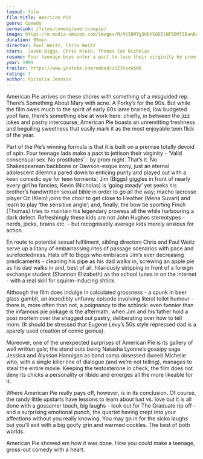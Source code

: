 ```yaml
---
layout: film
film-title: American Pie
genre: Comedy
permalink: /films/comedy/americanpie/
image: https://m.media-amazon.com/images/M/MV5BMTg3ODY5ODI1NF5BMl5BanBnXkFtZTgwMTkxNTYxMTE@._V1_UX182_CR0,0,182,268_AL_.jpg
duration: 95min
director: Paul Weitz, Chris Weitz 
stars:  Jason Biggs, Chris Klein, Thomas Ian Nicholas
resume: Four teenage boys enter a pact to lose their virginity by prom night.
year: 1999
trailer: https://www.youtube.com/embed/iUZ3Yxok6N8
rating: 7
author: Victoria Jennson
---
```


American Pie arrives on these shores with something of a misguided rep. There’s Something About Mary with acne. A Porky’s for the 90s. But while the film owes much to the spirit of early 80s lame brained, low budgeted yoof fare, there’s something else at work here: chiefly, in between the jizz jokes and pastry intercourse, American Pie boasts an unremitting freshness and beguiling sweetness that easily mark it as the most enjoyable teen flick of the year.

Part of the Pie’s winning formula is that it is built on a premise totally devoid of spin. Four teenage lads make a pact to jettison their virginity - ‘Valid consensual sex. No prostitutes’ - by prom night. That’s it. No Shakespearean backbone or Dawson-esque irony, just an eternal adolescent dilemma pared down to enticing purity and played out with a keen comedic eye for teen torments; Jim (Biggs) giggles in front of nearly every girl he fancies; Kevin (Nicholas) is ‘going steady’ yet seeks his brother’s handwritten sexual bible in order to go all the way; macho lacrosse player Oz (Klein) joins the choir to get close to Heather (Mena Suvari) and learn to play ‘the sensitive angle’; and, finally, the bow tie sporting Finch (Thomas) tries to maintain his legendary prowess all the while harbouring a dark defect. Refreshingly these kids are not John Hughes stereotypes - nerds, jocks, brains etc. - but recognisably average kids merely anxious for action.

En route to potential sexual fulfilment, sibling directors Chris and Paul Weitz serve up a litany of embarrassing rites of passage scenarios with pace and surefootedness. Hats off to Biggs who embraces Jim’s ever decreasing predicaments - cleaning his pipe as his dad walks in, screwing an apple pie as his dad walks in and, best of all, hilariously stripping in front of a foreign exchange student (Shannon Elizabeth) as the school tunes in on the internet - with a real skill for squirm-inducing shtick.

Although the film does indulge in calculated grossness - a spunk in beer glass gambit, an incredibly unfunny episode involving literal toilet humour - there is, more often than not, a poignancy to the schlock: even funnier than the infamous pie pokage is the aftermath, when Jim and his father hold a post mortem over the shagged out pastry, deliberating over how to tell mom. (It should be stressed that Eugene Levy’s 50s style repressed dad is a sparely used creation of comic genius).

Moreover, one of the unexpected surprises of American Pie is its gallery of well written gals; the stand outs being Natasha Lyonne’s gossipy sage Jessica and Alysson Hannigan as band camp obsessed dweeb Michelle who, with a single killer line of dialogue (and we’re not telling), manages to steal the entire movie. Keeping the testosterone in check, the film does not deny its chicks a personality or libido and emerges all the more likeable for it.

Where American Pie really pays off, however, is in its conclusion. Of course, the randy little upstarts have lessons to learn about lust vs. love but it is all done with a gossamer touch, big laughs - look out for The Graduate rip off - and a surprising emotional punch, the quartet having crept into your affections without you really knowing. You may go in for the sicko laughs but you’ll exit with a big goofy grin and warmed cockles. The best of both worlds.

American Pie showed em how it was done. How you could make a teenage, gross-out comedy with a heart.
